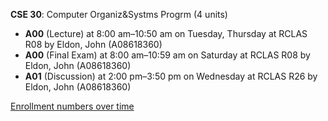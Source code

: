 **CSE 30**: Computer Organiz&Systms Progrm (4 units)

- **A00** (Lecture) at 8:00 am–10:50 am on Tuesday, Thursday at RCLAS R08 by Eldon, John (A08618360)
- **A00** (Final Exam) at 8:00 am–10:59 am on Saturday at RCLAS R08 by Eldon, John (A08618360)
- **A01** (Discussion) at 2:00 pm–3:50 pm on Wednesday at RCLAS R26 by Eldon, John (A08618360)

[Enrollment numbers over time](./CSE30.tsv)
